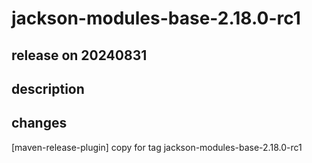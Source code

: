 # jackson-modules-base-2.18.0-rc1

## release on 20240831

## description

## changes

[maven-release-plugin] copy for tag jackson-modules-base-2.18.0-rc1

